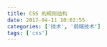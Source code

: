 ```yaml
---
title: CSS 的规则结构
date: 2017-04-11 10:02:55
categories: ['技术', '前端技术']
tags: ['css']
---
```


<!-- TODO: 参考 css 权威指南 -->

